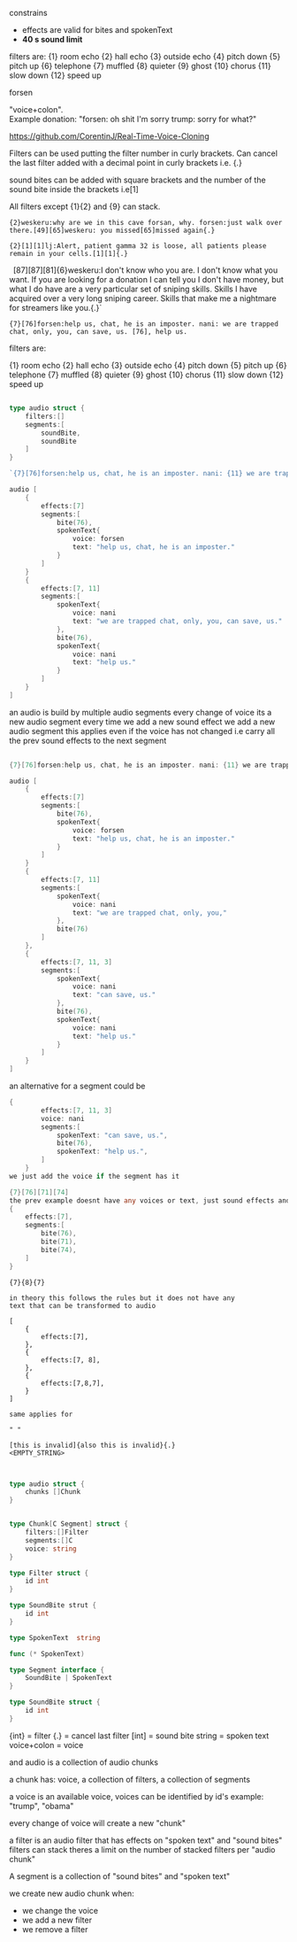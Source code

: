 constrains
- effects are valid for bites and spokenText
- **40 s sound limit**

filters are:
{1} room echo {2} hall echo {3} outside echo {4} pitch down {5} pitch up {6} telephone {7} muffled {8} quieter {9} ghost {10} chorus {11} slow down {12} speed up

forsen 

"voice+colon".  
Example donation: "forsen: oh shit I'm sorry trump: sorry for what?"



https://github.com/CorentinJ/Real-Time-Voice-Cloning


Filters can be used putting the filter number in curly brackets. Can cancel the last filter added with a decimal point in curly brackets i.e. {.} 

sound bites can be added with square brackets and the number of the sound bite inside the brackets  i.e[1]

All filters except {1}{2} and {9} can stack. 

`{2}weskeru:why are we in this cave forsan, why. forsen:just walk over there.[49][65]weskeru: you missed[65]missed again{.}`

`{2}[1][1]lj:Alert, patient gamma 32 is loose, all patients please remain in your cells.[1][1]{.}`

`
`[87][87][81]{6}weskeru:I don't know who you are. I don't know what you want. If you are looking for a donation I can tell you I don't have money, but what I do have are a very particular set of sniping skills. Skills I have acquired over a very long sniping career. Skills that make me a nightmare for streamers like you.{.}`

`{7}[76]forsen:help us, chat, he is an imposter. nani: we are trapped chat, only, you, can save, us. [76], help us.`


filters are:

{1} room echo
{2} hall echo
{3} outside echo
{4} pitch down
{5} pitch up
{6} telephone
{7} muffled
{8} quieter
{9} ghost
{10} chorus
{11} slow down
{12} speed up


```go

type audio struct {
	filters:[]
	segments:[
		soundBite,
		soundBite
	]
}

`{7}[76]forsen:help us, chat, he is an imposter. nani: {11} we are trapped chat, only, you, can save, us. [76], help us.`

audio [
	{
		effects:[7]
		segments:[
			bite(76),
			spokenText{
				voice: forsen
				text: "help us, chat, he is an imposter."
			}
		]
	}
	{
		effects:[7, 11]
		segments:[			
			spokenText{
				voice: nani
				text: "we are trapped chat, only, you, can save, us."
			},
			bite(76),
			spokenText{
				voice: nani
				text: "help us."
			}
		]
	}
]

```

an audio is build by multiple audio segments 
every change of voice its a new audio segment
every time we add a new sound effect we add a new audio segment
	this applies even if the voice has not changed i.e 
carry all the prev sound effects to the next segment 



```go
	
{7}[76]forsen:help us, chat, he is an imposter. nani: {11} we are trapped chat, only, you,{3} can save, us. [76], help us.

audio [
	{
		effects:[7]
		segments:[
			bite(76),
			spokenText{
				voice: forsen
				text: "help us, chat, he is an imposter."
			}
		]
	}
	{
		effects:[7, 11]
		segments:[			
			spokenText{
				voice: nani
				text: "we are trapped chat, only, you,"
			},
			bite(76)
		]
	},
	{
		effects:[7, 11, 3]
		segments:[			
			spokenText{
				voice: nani
				text: "can save, us."
			},
			bite(76),
			spokenText{
				voice: nani
				text: "help us."
			}
		]
	}
]

```


an alternative for a segment could be 

```go 
{
		effects:[7, 11, 3]
		voice: nani 
		segments:[						
			spokenText: "can save, us.",
			bite(76),		
			spokenText: "help us.",			
		]
	}
we just add the voice if the segment has it 

{7}[76][71][74]
the prev example doesnt have any voices or text, just sound effects and bites, so the segment doest need any voices, in other words the voices are just applied for spokenText 
{
	effects:[7],
	segments:[
		bite(76),
		bite(71),
		bite(74),
	]	
}

```

```
{7}{8}{7} 

in theory this follows the rules but it does not have any
text that can be transformed to audio

[
	{
    	effects:[7],
	},
	{
    	effects:[7, 8],
	},	
	{
		effects:[7,8,7],
	}
]

same applies for

" "

[this is invalid]{also this is invalid}{.}
<EMPTY_STRING>



```

```go
type audio struct {
	chunks []Chunk
}


type Chunk[C Segment] struct {
	filters:[]Filter
	segments:[]C
	voice: string
}

type Filter struct {
	id int
}

type SoundBite strut {
	id int
}

type SpokenText  string

func (* SpokenText)

type Segment interface {
    SoundBite | SpokenText
}

type SoundBite struct {
	id int
}
```

{int} = filter
{.} = cancel last filter
[int] = sound bite
string = spoken text
voice+colon = voice


and audio is a collection of audio chunks

a chunk has: 
voice, 
a collection of filters, 
a collection of segments


a voice is an available voice, voices can be identified 
by id's example: "trump", "obama"


every change of voice will create a new "chunk"

a filter is an audio filter that has effects on "spoken text" and 
"sound bites"
filters can stack 
theres a limit on the number of stacked filters per "audio chunk"


A segment is a collection of "sound bites" and "spoken text" 


we create new audio chunk when:

- we change the voice
- we add a new filter
- we remove a filter